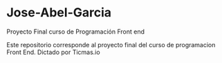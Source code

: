 # Jose-Abel-Garcia
Proyecto Final curso de Programación Front end

Este repositorio corresponde al proyecto final del curso de programacion Front End.
Dictado por Ticmas.io

